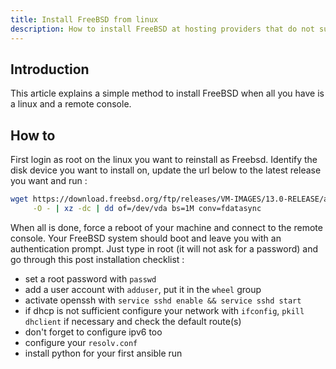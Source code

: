 ```yaml
---
title: Install FreeBSD from linux
description: How to install FreeBSD at hosting providers that do not support it
---
```


## Introduction

This article explains a simple method to install FreeBSD when all you have is a linux and a remote console.

## How to

First login as root on the linux you want to reinstall as Freebsd. Identify the disk device you want to install on, update the url below to the latest release you want and run :
```sh
wget https://download.freebsd.org/ftp/releases/VM-IMAGES/13.0-RELEASE/amd64/Latest/FreeBSD-13.0-RELEASE-amd64.raw.xz \
     -O - | xz -dc | dd of=/dev/vda bs=1M conv=fdatasync
```

When all is done, force a reboot of your machine and connect to the remote console. Your FreeBSD system should boot and leave you with an authentication prompt. Just type in root (it will not ask for a password) and go through this post installation checklist :
- set a root password with `passwd`
- add a user account with `adduser`, put it in the `wheel` group
- activate openssh with `service sshd enable && service sshd start`
- if dhcp is not sufficient configure your network with `ifconfig`, `pkill dhclient` if necessary and check the default route(s)
- don't forget to configure ipv6 too
- configure your `resolv.conf`
- install python for your first ansible run
